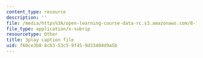 ```yaml
---
content_type: resource
description: ''
file: /media/https%3A/open-learning-course-data-rc.s3.amazonaws.com/8-701-introduction-to-nuclear-and-particle-physics-fall-2020/f60ce3b88cb353c59f459d33404d9a5b_olxlB5mW1CI.vtt
file_type: application/x-subrip
resourcetype: Other
title: 3play caption file
uid: f60ce3b8-8cb3-53c5-9f45-9d33404d9a5b
---
```

